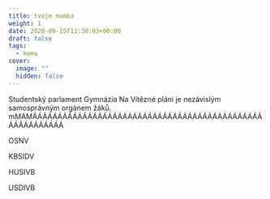 ```yaml
---
title: tvoje mamka
weight: 1
date: 2020-09-15T11:30:03+00:00
draft: false
tags:
  - mama
cover:
  image: ""
  hidden: false
---
```

Studentský parlament Gymnázia Na Vítězné pláni je nezávislým samosprávným orgánem žáků. mMAMÁÁÁÁÁÁÁÁÁÁÁÁÁÁÁÁÁÁÁÁÁÁÁÁÁÁÁÁÁÁÁÁÁÁÁÁÁÁÁÁÁÁÁÁÁÁÁÁÁÁÁÁÁÁÁÁÁ

O﻿SNV

K﻿BSIDV 

H﻿USIVB

U﻿SDIVB
